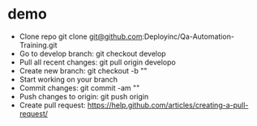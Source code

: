 # demo

- Clone repo git clone git@github.com:Deployinc/Qa-Automation-Training.git
- Go to develop branch: git checkout develop
- Pull all recent changes: git pull origin developo
- Create new branch: git checkout -b "<feature branch name>"
- Start working on your branch
- Commit changes: git commit -am "<descriptive commit message>"
- Push changes to origin: git push origin <feature branch name>
- Create pull request: https://help.github.com/articles/creating-a-pull-request/
